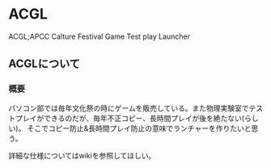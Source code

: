 # ACGL
ACGL;APCC Calture Festival Game Test play Launcher

## ACGLについて

### 概要

パソコン部では毎年文化祭の時にゲームを販売している。また物理実験室でテストプレイができるのだが、毎年不正コピー、長時間プレイが後を絶たない(らしい)。
そこでコピー防止&長時間プレイ防止の意味でランチャーを作りたいと思う。

詳細な仕様についてはwikiを参照してほしい。
